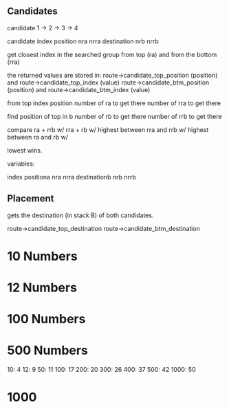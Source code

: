 ## Candidates

candidate 1 -> 2 -> 3 -> 4

candidate 
	index
	position
	nra
	nrra
	destination
	nrb
	nrrb




get closest index in the searched group from top (ra)
and from the bottom (rra)

the returned values are stored in:
route->candidate_top_position (position) and route->candidate_top_index (value)
route->candidate_btm_position (position) and route->candidate_btm_index (value)

from top
index position
number of ra to get there
number of rra to get there

find position of top in b
number of rb to get there
number of rrb to get there


compare 
ra + rrb w/
rra + rb w/
highest between rra and rrb w/
highest between ra and rb w/

lowest wins.


variables:

index
positiona
nra
nrra
destinationb
nrb
nrrb



## Placement

gets the destination (in stack B) of both candidates.

route->candidate_top_destination
route->candidate_btm_destination

# 10 Numbers

# 12 Numbers

# 100 Numbers

# 500 Numbers

10:		4
12:		9
50:		11
100:	17
200:	20
300:	26
400:	37
500:	42
1000:	50

# 1000
